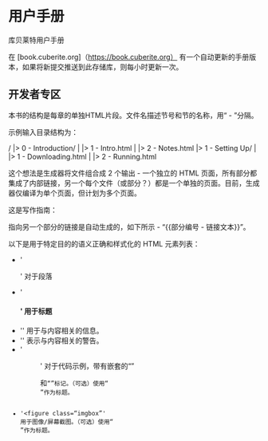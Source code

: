 用户手册
============

库贝莱特用户手册

在 [book.cuberite.org]（https://book.cuberite.org） 有一个自动更新的手册版本，如果将新提交推送到此存储库，则每小时更新一次。

开发者专区
----------------

本书的结构是每章的单独HTML片段。文件名描述节号和节的名称，用“ - ”分隔。

示例输入目录结构为：

/
|> 0 - Introduction/
|   |> 1 - Intro.html
|   |> 2 - Notes.html
|> 1 - Setting Up/
|   |> 1 - Downloading.html
|   |> 2 - Running.html

这个想法是生成器将文件组合成 2 个输出 - 一个独立的 HTML 页面，所有部分都集成了内部链接，另一个每个文件（或部分？）都是一个单独的页面。目前，生成器仅编译为单个页面，但计划为多个页面。

这是写作指南：

指向另一个部分的链接是自动生成的，如下所示 - “{{部分编号 - 链接文本}}”。

以下是用于特定目的的语义正确和样式化的 HTML 元素列表：

* '<p>' 对于段落
 * '<h4>' 用于标题
 * '<side class=“infobox”>' 用于与内容相关的信息。
 * '<side class=“warnbox”>' 表示与内容相关的警告。
 * '<figure class=“codebox”>' 对于代码示例，带有嵌套的“”<pre>和<code>“”标记。（可选）使用“<figcaption>”作为标题。
 * '<figure class=“imgbox”' 用于图像/屏幕截图。（可选）使用“<figcaption>”作为标题。
